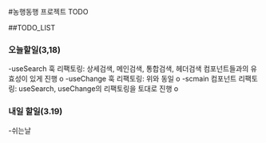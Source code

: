 #농행동행 프로젝트 TODO

##TODO_LIST

### 오늘할일(3,18)

-useSearch 훅 리팩토링: 상세검색, 메인검색, 통합검색, 헤더검색 컴포넌트들과의 유효성이 있게 진행 o
-useChange 훅 리팩토링: 위와 동일 o
-scmain 컴포넌트 리팩토링: useSearch, useChange의 리팩토링을 토대로 진행 o

### 내일 할일(3.19)

-쉬는날

